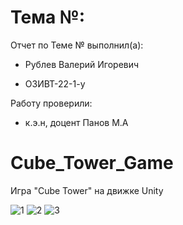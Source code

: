 # Тема №:

Отчет по Теме № выполнил(а):

- Рублев Валерий Игоревич
  
- ОЗИВТ-22-1-у

Работу проверили:

- к.э.н, доцент Панов М.А

# Cube_Tower_Game
 Игра "Cube Tower" на движке Unity
 
 ![1](https://github.com/xgoldnght/Application-development/blob/Cube_Tower_Game/pic/Screenshot_1.png)
 ![2](https://github.com/xgoldnght/Application-development/blob/Cube_Tower_Game/pic/Screenshot_2.png)
 ![3](https://github.com/xgoldnght/Application-development/blob/Cube_Tower_Game/pic/Screenshot_3.png)

